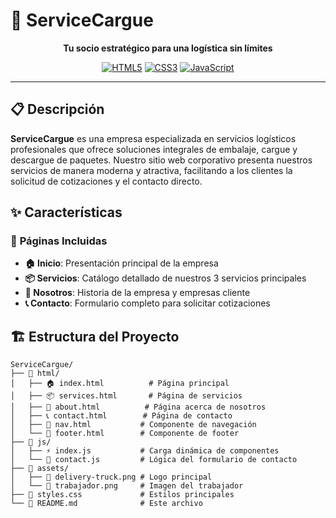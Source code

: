# 🚛 ServiceCargue

<div align="center">

  
  **Tu socio estratégico para una logística sin límites**
  
  [![HTML5](https://img.shields.io/badge/HTML5-E34F26?style=for-the-badge&logo=html5&logoColor=white)](/)
  [![CSS3](https://img.shields.io/badge/CSS3-1572B6?style=for-the-badge&logo=css3&logoColor=white)](/)
  [![JavaScript](https://img.shields.io/badge/JavaScript-F7DF1E?style=for-the-badge&logo=javascript&logoColor=black)](/)
</div>

---

## 📋 Descripción

**ServiceCargue** es una empresa especializada en servicios logísticos profesionales que ofrece soluciones integrales de embalaje, cargue y descargue de paquetes. Nuestro sitio web corporativo presenta nuestros servicios de manera moderna y atractiva, facilitando a los clientes la solicitud de cotizaciones y el contacto directo.

## ✨ Características

### 📱 **Páginas Incluidas**
- **🏠 Inicio**: Presentación principal de la empresa
- **📦 Servicios**: Catálogo detallado de nuestros 3 servicios principales
- **👥 Nosotros**: Historia de la empresa y empresas cliente
- **📞 Contacto**: Formulario completo para solicitar cotizaciones

## 🏗️ Estructura del Proyecto

```
ServiceCargue/
├── 📁 html/
│   ├── 🏠 index.html          # Página principal
│   ├── 📦 services.html       # Página de servicios
│   ├── 👥 about.html          # Página acerca de nosotros
│   ├── 📞 contact.html        # Página de contacto
│   ├── 🧭 nav.html           # Componente de navegación
│   └── 🦶 footer.html        # Componente de footer
├── 📁 js/
│   ├── ⚡ index.js           # Carga dinámica de componentes
│   └── 📧 contact.js         # Lógica del formulario de contacto
├── 📁 assets/
│   ├── 🚛 delivery-truck.png # Logo principal
│   └── 👷 trabajador.png     # Imagen del trabajador
├── 🎨 styles.css             # Estilos principales
└── 📖 README.md              # Este archivo
```
